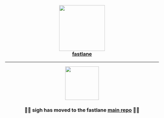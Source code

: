 
<h3 align="center">
  <a href="https://github.com/fastlane/fastlane">
    <img src="https://raw.githubusercontent.com/fastlane/fastlane/master/fastlane/assets/fastlane.png" width="150" />
    <br />
    fastlane
  </a>
</h3>

------

<p align="center">
  <img src="https://raw.githubusercontent.com/fastlane/fastlane/master/sigh/assets/sigh.png" height="110">
</p>

<h3 align="center">💎🚀 <b>sigh</b> has moved to the <b>fastlane</b> <a href='https://github.com/fastlane/fastlane/tree/master/sigh'>main repo</a> 🚀💎</h2>
